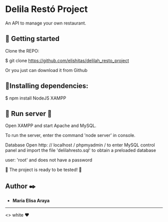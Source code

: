 # Delila Restó Project
An API to manage your own restaurant.

## 🚀 Getting started
Clone the REPO:

$ git clone https://github.com/elishitas/delilah_resto_project

Or you just can download it from Github

## 💫Installing dependencies:
$ npm install
NodeJS 
XAMPP 

## 🚀 Run server 🚀

Open XAMPP and start Apache and MySQL.

To run the server, enter the command 'node server' in console.

Database
Open http: // localhost / phpmyadmin / to enter MySQL control panel and import the file 'delilahresto.sql' to obtain a preloaded database 

user: 'root' and does not have a password

📢 The project is ready to be tested! 📢

## Author ✒️
* **Maria Elisa Araya** 

---
<> white ❤️

